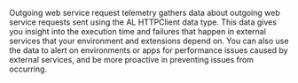 Outgoing web service request telemetry gathers data about outgoing web service requests sent using the AL HTTPClient data type. This data gives you insight into the execution time and failures that happen in external services that your environment and extensions depend on. You can also use the data to alert on environments or apps for performance issues caused by external services, and be more proactive in preventing issues from occurring.